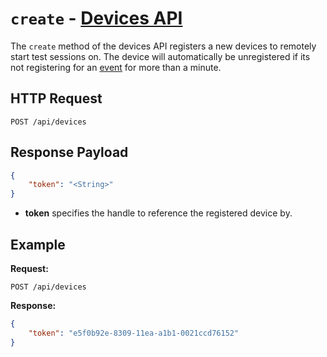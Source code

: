 # `create` - [Devices API](../README.md#devices-api)

The `create` method of the devices API registers a new devices to remotely 
start test sessions on. The device will automatically be unregistered if its 
not registering for an [event](./register.md) for more than a minute.

## HTTP Request

`POST /api/devices`

## Response Payload

```json
{
    "token": "<String>"
}
```

- **token** specifies the handle to reference the registered device by.

## Example

**Request:**

`POST /api/devices`

**Response:**

```json
{
    "token": "e5f0b92e-8309-11ea-a1b1-0021ccd76152"
}
```

